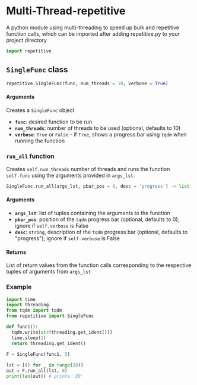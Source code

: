 # Multi-Thread-repetitive
A python module using multi-threading to speed up bulk and repetitive function calls, which can be imported after adding repetitive.py to your project directory
```python
import repetitive
```

## `SingleFunc` class
```python
repetitive.SingleFunc(func, num_threads = 10, verbose = True)
```
#### Arguments
Creates a `SingleFunc` object
- **`func`**: desired function to be run
- **`num_threads`**: number of threads to be used (optional, defaults to 10)
- **`verbose`**: `True` or `False` - if `True`, shows a progress bar using `tqdm` when running the function

### `run_all` function
Creates `self.num_threads` number of threads and runs the function `self.func` using the arguments provided in `args_lst`. 
```python
SingleFunc.run_all(args_lst, pbar_pos = 0, desc = 'progress') -> list
```
#### Arguments
- **`args_lst`**: list of tuples containing the arguments to the function
- **`pbar_pos`**: position of the `tqdm` progress bar (optional, defaults to 0); ignore if `self.verbose` is False 
- **`desc`**: `string`, description of the `tqdm` progress bar (optional, defaults to "progress"); ignore if `self.verbose` is False

#### Returns
List of return values from the function calls corresponding to the respective tuples of arguments from `args_lst`

### Example
```python
import time
import threading
from tqdm import tqdm
from repetitive import SingleFunc

def func1():
  tqdm.write(str(threading.get_ident()))
  time.sleep(1)
  return threading.get_ident()
    
F = SingleFunc(func1, 5)

lst = [() for _ in range(20)]
out = F.run_all(lst, 0)
print(len(out)) # prints '20'
```

